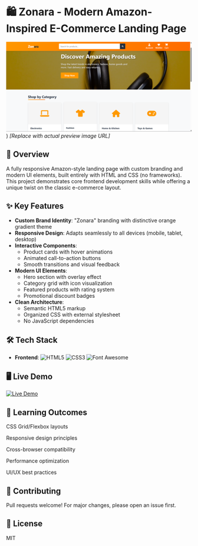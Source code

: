 # 🛍️ Zonara - Modern Amazon-Inspired E-Commerce Landing Page

![Project Preview](https://github.com/BharathKumar3308/LANDING-PAGE-MSD---Assignment-1-/blob/main/zonara.png?raw=true)) *[Replace with actual preview image URL]*

## 🚀 Overview
A fully responsive Amazon-style landing page with custom branding and modern UI elements, built entirely with HTML and CSS (no frameworks). This project demonstrates core frontend development skills while offering a unique twist on the classic e-commerce layout.

## ✨ Key Features
- **Custom Brand Identity**: "Zonara" branding with distinctive orange gradient theme
- **Responsive Design**: Adapts seamlessly to all devices (mobile, tablet, desktop)
- **Interactive Components**:
  - Product cards with hover animations
  - Animated call-to-action buttons
  - Smooth transitions and visual feedback
- **Modern UI Elements**:
  - Hero section with overlay effect
  - Category grid with icon visualization
  - Featured products with rating system
  - Promotional discount badges
- **Clean Architecture**:
  - Semantic HTML5 markup
  - Organized CSS with external stylesheet
  - No JavaScript dependencies

## 🛠️ Tech Stack
- **Frontend**: 
  ![HTML5](https://img.shields.io/badge/-HTML5-E34F26?logo=html5&logoColor=white)
  ![CSS3](https://img.shields.io/badge/-CSS3-1572B6?logo=css3&logoColor=white)
  ![Font Awesome](https://img.shields.io/badge/-Font%20Awesome-528DD7?logo=font-awesome&logoColor=white)


## 🖥️ Live Demo
[![Live Demo](https://img.shields.io/badge/-Live%20Demo-brightgreen)](https://your-live-demo-url.com)

## 📝 Learning Outcomes

CSS Grid/Flexbox layouts

Responsive design principles

Cross-browser compatibility

Performance optimization

UI/UX best practices

## 🤝 Contributing

Pull requests welcome! For major changes, please open an issue first.

## 📜 License
MIT
